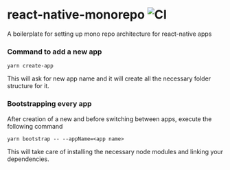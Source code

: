# react-native-monorepo ![CI](https://github.com/samvet/ULIP-APP/workflows/CI/badge.svg)
A boilerplate for setting up mono repo architecture for react-native apps

### Command to add a new app

```yarn create-app```

This will ask for new app name and it will create all the necessary folder structure for it.


### Bootstrapping every app

After creation of a new and before switching between apps, execute the following command

```yarn bootstrap -- --appName=<app name>```

This will take care of installing the necessary node modules and linking your dependencies.

